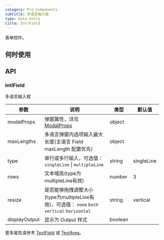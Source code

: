 ```yaml
---
category: Pro Components
subtitle: 多语言输入框
type: Data Entry
title: IntlField
---
```


表单控件。

## 何时使用



## API

### IntlField

多语言输入框

| 参数      | 说明                                     | 类型        |默认值 |
|-----------|------------------------------------------|------------|--------|
| modalProps | 弹窗属性，详见[ModalProps](/components/modal/#Modal) | object  |  |
| maxLengths | 多语言弹窗内选项输入最大长度(主语言 Field maxLength 配置优先) | object |  |
| type | 单行或多行输入，可选值：`singleLine` \| `multipleLine` | string | singleLine |
| rows | 文本域高(type为multipleLine有效) | number  | 3 |
| resize | 是否能够拖拽调整大小(type为multipleLine有效)，可选值： `none` `both` `vertical` `horizontal` | string  | vertical |
| displayOutput | 显示为 Output 样式 | boolean |  |

更多属性请参考 [TextField](/components-pro/text-field/#TextField) 或 [TextArea](/components-pro/text-area/#TextArea)。

<style>
.code-box .c7n-row {
  margin-bottom: .24rem;
}
</style>
